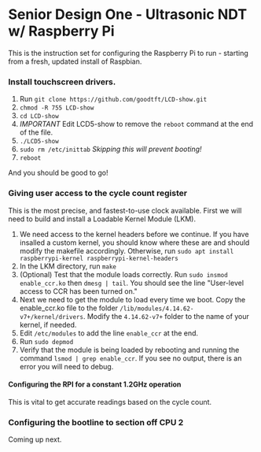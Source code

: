 # Senior Design One - Ultrasonic NDT w/ Raspberry Pi

This is the instruction set for configuring the Raspberry Pi to run - starting from a fresh, updated install of Raspbian.

### Install touchscreen drivers.

1. Run `git clone https://github.com/goodtft/LCD-show.git`
2. `chmod -R 755 LCD-show`
3. `cd LCD-show`
4. *IMPORTANT* Edit LCD5-show to remove the `reboot` command at the end of the file.
5. `./LCD5-show`
6. `sudo rm /etc/inittab` *Skipping this will prevent booting!*
7. `reboot`

And you should be good to go!

### Giving user access to the cycle count register

This is the most precise, and fastest-to-use clock available. First we will need to build and install a Loadable Kernel Module (LKM).

1. We need access to the kernel headers before we continue. If you have insalled a custom kernel, you should know where these are and should modify the makefile accordingly.  Otherwise, run `sudo apt install raspberrypi-kernel raspberrypi-kernel-headers`  
2. In the LKM directory, run `make`
3. (Optional) Test that the module loads correctly. Run `sudo insmod enable_ccr.ko` then `dmesg | tail`. You should see the line "User-level access to CCR has been turned on."
4. Next we need to get the module to load every time we boot. Copy the enable\_ccr.ko file to the folder `/lib/modules/4.14.62-v7+/kernel/drivers`. Modify the `4.14.62-v7+` folder to the name of your kernel, if needed.
5. Edit `/etc/modules` to add the line `enable_ccr` at the end.
6. Run `sudo depmod`
7. Verify that the module is being loaded by rebooting and running the command `lsmod | grep enable_ccr`. If you see no output, there is an error you will need to debug.


#### Configuring the RPI for a constant 1.2GHz operation

This is vital to get accurate readings based on the cycle count.

### Configuring the bootline to section off CPU 2

Coming up next.
